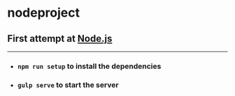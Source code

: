 # nodeproject

## First attempt at [Node.js](https://nodejs.org/en/)


***


+ ### `npm run setup` to install the dependencies


+ ### `gulp serve` to start the server
